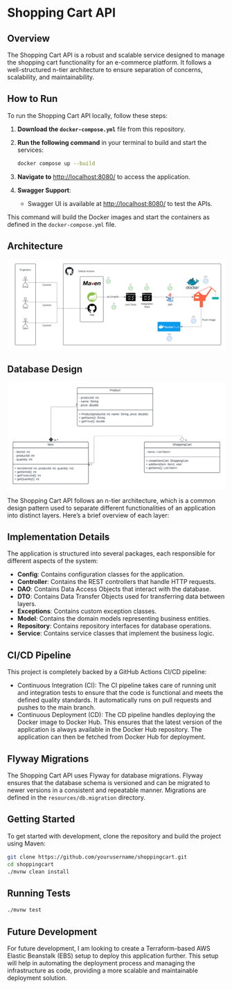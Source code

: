 # Shopping Cart API

## Overview

The Shopping Cart API is a robust and scalable service designed to manage the shopping cart functionality for an e-commerce platform. It follows a well-structured n-tier architecture to ensure separation of concerns, scalability, and maintainability.

## How to Run

To run the Shopping Cart API locally, follow these steps:

1. **Download the `docker-compose.yml`** file from this repository.
2. **Run the following command** in your terminal to build and start the services:

    ```sh
    docker compose up --build
    ```
3. **Navigate to** [http://localhost:8080/](http://localhost:8080/) to access the application.

4. **Swagger Support**:
    - Swagger UI is available at [http://localhost:8080/](http://localhost:8080/) to test the APIs.

This command will build the Docker images and start the containers as defined in the `docker-compose.yml` file.

## Architecture
![Architecutre](src/main/resources/static/Architecture.png)

## Database Design

![Database Design](src/main/resources/static/Database.png)

The Shopping Cart API follows an n-tier architecture, which is a common design pattern used to separate different functionalities of an application into distinct layers. Here’s a brief overview of each layer:

## Implementation Details

The application is structured into several packages, each responsible for different aspects of the system:

- **Config**: Contains configuration classes for the application.
- **Controller**: Contains the REST controllers that handle HTTP requests.
- **DAO**: Contains Data Access Objects that interact with the database.
- **DTO**: Contains Data Transfer Objects used for transferring data between layers.
- **Exceptions**: Contains custom exception classes.
- **Model**: Contains the domain models representing business entities.
- **Repository**: Contains repository interfaces for database operations.
- **Service**: Contains service classes that implement the business logic.

## CI/CD Pipeline

This project is completely backed by a GitHub Actions CI/CD pipeline:

- Continuous Integration (CI): The CI pipeline takes care of running unit and integration tests to ensure that the code is functional and meets the defined quality standards. It automatically runs on pull requests and pushes to the main branch.
- Continuous Deployment (CD): The CD pipeline handles deploying the Docker image to Docker Hub. This ensures that the latest version of the application is always available in the Docker Hub repository. The application can then be fetched from Docker Hub for deployment.

## Flyway Migrations

The Shopping Cart API uses Flyway for database migrations. Flyway ensures that the database schema is versioned and can be migrated to newer versions in a consistent and repeatable manner. Migrations are defined in the `resources/db.migration` directory.

## Getting Started

To get started with development, clone the repository and build the project using Maven:

```sh
git clone https://github.com/yourusername/shoppingcart.git
cd shoppingcart
./mvnw clean install
```

## Running Tests
```sh
./mvnw test
```

## Future Development
For future development, I am looking to create a Terraform-based AWS Elastic Beanstalk (EBS) setup to deploy this application further. This setup will help in automating the deployment process and managing the infrastructure as code, providing a more scalable and maintainable deployment solution.